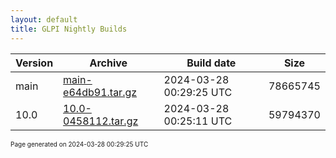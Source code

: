```yaml
---
layout: default
title: GLPI Nightly Builds
---
```


Version|Archive|Build date|Size
---|---|---|---
main|[main-e64db91.tar.gz](main-e64db91.tar.gz)|2024-03-28 00:29:25 UTC|78665745
10.0|[10.0-0458112.tar.gz](10.0-0458112.tar.gz)|2024-03-28 00:25:11 UTC|59794370

<font size="1">Page generated on 2024-03-28 00:29:25 UTC</font>
